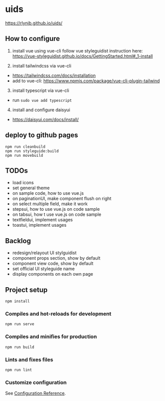 # uids
https://rlynjb.github.io/uids/

## How to configure

1. install vue using vue-cli
follow vue styleguidist instruction here: https://vue-styleguidist.github.io/docs/GettingStarted.html#_1-install

2. install tailwindcss via vue-cli
- https://tailwindcss.com/docs/installation
- add to vue-cli: https://www.npmjs.com/package/vue-cli-plugin-tailwind

3. install typescript via vue-cli
- run `sudo vue add typescript`

4. install and configure daisyui
- https://daisyui.com/docs/install/

## deploy to github pages
```
npm run cleanbuild
npm run styleguide:build
npm run movebuild
```

## TODOs
- load icons
- set general theme
- on sample code, how to use vue.js
- on paginationUI, make component flush on right
- on select multiple field, make it work
- stepsui, how to use vue.js on code sample
- on tabsui, how t use vue.js on code sample
- textfieldui, implement usages
- toastui, implement usages

## Backlog
- redesign/relayout UI stylguidist
- component props section, show by default
- component view code, show by default
- set official UI styleguide name
- display components on each own page


## Project setup
```
npm install
```

### Compiles and hot-reloads for development
```
npm run serve
```

### Compiles and minifies for production
```
npm run build
```

### Lints and fixes files
```
npm run lint
```

### Customize configuration
See [Configuration Reference](https://cli.vuejs.org/config/).
